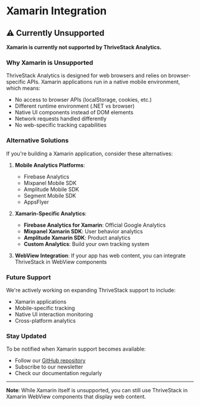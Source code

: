 # Xamarin Integration

## ⚠️ Currently Unsupported

**Xamarin is currently not supported by ThriveStack Analytics.**

### Why Xamarin is Unsupported

ThriveStack Analytics is designed for web browsers and relies on browser-specific APIs. Xamarin applications run in a native mobile environment, which means:

- No access to browser APIs (localStorage, cookies, etc.)
- Different runtime environment (.NET vs browser)
- Native UI components instead of DOM elements
- Network requests handled differently
- No web-specific tracking capabilities

### Alternative Solutions

If you're building a Xamarin application, consider these alternatives:

1. **Mobile Analytics Platforms**:
   - Firebase Analytics
   - Mixpanel Mobile SDK
   - Amplitude Mobile SDK
   - Segment Mobile SDK
   - AppsFlyer

2. **Xamarin-Specific Analytics**:
   - **Firebase Analytics for Xamarin**: Official Google Analytics
   - **Mixpanel Xamarin SDK**: User behavior analytics
   - **Amplitude Xamarin SDK**: Product analytics
   - **Custom Analytics**: Build your own tracking system

3. **WebView Integration**: If your app has web content, you can integrate ThriveStack in WebView components

### Future Support

We're actively working on expanding ThriveStack support to include:
- Xamarin applications
- Mobile-specific tracking
- Native UI interaction monitoring
- Cross-platform analytics

### Stay Updated

To be notified when Xamarin support becomes available:
- Follow our [GitHub repository](https://github.com/Thrivestack-public)
- Subscribe to our newsletter
- Check our documentation regularly

---

**Note**: While Xamarin itself is unsupported, you can still use ThriveStack in Xamarin WebView components that display web content. 